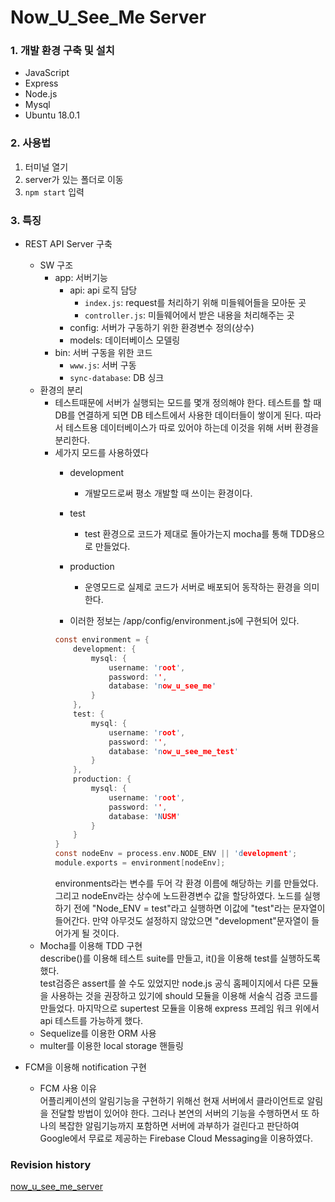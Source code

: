 # Now_U_See_Me Server

### 1. 개발 환경 구축 및 설치
 - JavaScript
 - Express
 - Node.js
 - Mysql
 - Ubuntu 18.0.1  
   
### 2. 사용법  
1. 터미널 열기
2. server가 있는 폴더로 이동
3. `npm start` 입력
  
### 3. 특징  
  
- REST API Server 구축
    - SW 구조
        - app: 서버기능
            - api: api 로직 담당
                - `index.js`: request를 처리하기 위해 미들웨어들을 모아둔 곳
                - `controller.js`: 미들웨어에서 받은 내용을 처리해주는 곳
            - config: 서버가 구동하기 위한 환경변수 정의(상수)
            - models: 데이터베이스 모델링
        - bin: 서버 구동을 위한 코드
            - `www.js`: 서버 구동
            - `sync-database`: DB 싱크
    - 환경의 분리
        - 테스트때문에 서버가 실행되는 모드를 몇개 정의해야 한다. 테스트를 할 때 DB를 연결하게 되면 DB 테스트에서 사용한 데이터들이 쌓이게 된다. 따라서 테스트용 데이터베이스가 따로 있어야 하는데 이것을 위해 서버 환경을 분리한다.
        - 세가지 모드를 사용하였다
            - development
                - 개발모드로써 평소 개발할 때 쓰이는 환경이다.
            - test
                - test 환경으로 코드가 제대로 돌아가는지 mocha를 통해 TDD용으로 만들었다.
            - production
                - 운영모드로 실제로 코드가 서버로 배포되어 동작하는 환경을 의미한다.
                
            - 이러한 정보는 /app/config/environment.js에 구현되어 있다.
            ```c
            const environment = {
                development: {
                    mysql: {
                        username: 'root',
                        password: '',
                        database: 'now_u_see_me'
                    }
                },
                test: {
                    mysql: {
                        username: 'root',
                        password: '',
                        database: 'now_u_see_me_test'
                    }
                },
                production: {
                    mysql: {
                        username: 'root',
                        password: '',
                        database: 'NUSM'
                    }
                }
            }
            const nodeEnv = process.env.NODE_ENV || 'development';
            module.exports = environment[nodeEnv];
            ```  
            environments라는 변수를 두어 각 환경 이름에 해당하는 키를 만들었다. 그리고 nodeEnv라는 상수에 노드환경변수 값을 할당하였다. 노드를 실행하기 전에 "Node_ENV = test"라고 실행하면 이값에 "test"라는 문자열이 들어간다. 만약 아무것도 설정하지 않았으면 "development"문자열이 들어가게 될 것이다.
    - Mocha를 이용해 TDD 구현  
        describe()를 이용해 테스트 suite를 만들고, it()을 이용해 test를 실행하도록 했다.   
        test검증은 assert를 쓸 수도 있었지만 node.js 공식 홈페이지에서 다른 모듈을 사용하는 것을 권장하고 있기에 should 모듈을 이용해 서술식 검증 코드를 만들었다. 마지막으로 supertest 모듈을 이용해 express 프레임 워크 위에서 api 테스트를 가능하게 했다.
    - Sequelize를 이용한 ORM 사용
    - multer를 이용한 local storage 핸들링
    
- FCM을 이용해 notification 구현
    - FCM 사용 이유  
        어플리케이션의 알림기능을 구현하기 위해선 현재 서버에서 클라이언트로 알림을 전달할 방법이 있어야 한다. 
        그러나 본연의 서버의 기능을 수행하면서 또 하나의 복잡한 알림기능까지 포함하면 서버에 과부하가 걸린다고 판단하여 Google에서 무료로 제공하는 Firebase Cloud Messaging을 이용하였다.
    
	
       
### Revision history    
  
[now_u_see_me_server](https://github.com/kiryun/now_u_see_me_server)

